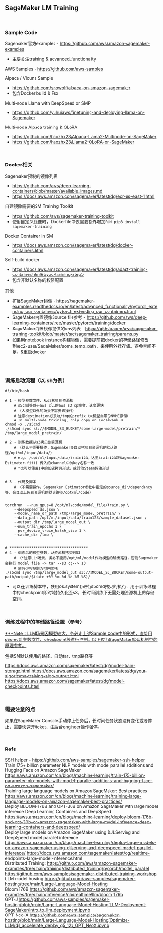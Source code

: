 ## SageMaker LM Training


<br />

### Sample Code

Sagemaker官方examples - https://github.com/aws/amazon-sagemaker-examples
- 主要关注training & advanced_functionality

AWS Samples - https://github.com/aws-samples

Alpaca / Vicuna Sample
- https://github.com/snowolf/alpaca-on-amazon-sagemaker
- 包含Docker build & Fsx

Multi-node Llama with DeepSpeed or SMP
- https://github.com/yuhuiaws/finetuning-and-deploying-llama-on-Sagemaker

Multi-node Alpaca training & QLoRA
- https://github.com/haozhx23/Alpaca-Llama2-Multinode-on-SageMaker
- https://github.com/haozhx23/Llama2-QLoRA-on-SageMaker

<br />

### Docker相关

Sagemaker预制的镜像列表

- https://github.com/aws/deep-learning-containers/blob/master/available_images.md 
- https://docs.aws.amazon.com/sagemaker/latest/dg/ecr-us-east-1.html

自建镜像需要的SM Training Toolkit
- https://github.com/aws/sagemaker-training-toolkit
- 使用自定义镜像时，Dockerfile中仅需要额外增加```RUN pip3 install sagemaker-training```

Docker Container in SM 
- https://docs.aws.amazon.com/sagemaker/latest/dg/docker-containers.html

Self-build docker 
- https://docs.aws.amazon.com/sagemaker/latest/dg/adapt-training-container.html#byoc-training-step5
- 包含非默认名称的权限配置

其他

- 扩展SageMaker镜像 - https://sagemaker-examples.readthedocs.io/en/latest/advanced_functionality/pytorch_extending_our_containers/pytorch_extending_our_containers.html
- SageMaker内置镜像Source file参考 - https://github.com/aws/deep-learning-containers/tree/master/pytorch/training/docker
- SageMaker内置镜像提供的env列表 - https://github.com/aws/sagemaker-training-toolkit/blob/master/src/sagemaker_training/params.py
- 如果用notebook instance构建镜像，需要提前把docker的存储路径修改到/ec2-user/SagaMaker/some_temp_path，来使用外挂存储。避免空间不足。&重启docker  

<br />
<br />

### 训练启动流程（以.sh为例）

```shell
#!/bin/bash

# 1 - 模型参数文件，从s3拷贝到资源机
	# s5cmd等效于aws cli的aws s3 cp命令，速度更快
	# （大模型以外的场景不需要该操作）
    # 注意destination必须为/tmp的prefix（大机型自带的NVME存储）
    # In multi-node training, only copy on LocalRank 0
chmod +x ./s5cmd
./s5cmd sync s3://$MODEL_S3_BUCKET/some-large-model/pretrain/* /tmp/large_model_pretrain/

# 2 - 训练数据从s3拷贝到资源机
	# （默认不需要操作，Sagemaker会自动拷贝到资源机的默认路径/opt/ml/input/data/）
	# e.g. /opt/ml/input/data/train123，这里train123跟Sagemaker Estimator.fit() 传入的channel中的key名称一致
    # *也可以使用1中的加速拷贝形式，或其他Steam传输形式


# 3 - 代码及脚本
	# （不需要操作，Sagemaker Estimator参数中指定的source_dir/dependency等，会自动上传到资源机的默认路径/opt/ml/code）


torchrun  --num_gpus=8 /opt/ml/code/model_file/train.py \
    --deepspeed ds.json \
    --model_name_or_path /tmp/large_model_pretrain/ \
    --data_path /opt/ml/input/data/train123/sample_dataset.json \
    --output_dir /tmp/large_model_out \
    --num_train_epochs 1 \
    --per_device_train_batch_size 1 \
    --cache_dir /tmp \


# ************************************
# 4 - 训练后的模型参数，从资源机拷贝到S3
	# （*注意LLM场景，务必不能用/opt/ml/model作为模型的输出路径，否则Sagemaker会执行 model file -> tar --s3 cp--> s3
	# 会有小时级别的时间消耗
./s5cmd sync /tmp/large_model_out s3://$MODEL_S3_BUCKET/some-output-path/output/$(date +%Y-%m-%d-%H-%M-%S)/
```

* 可以在训练脚本中，使用os.system()进行s5cmd拷贝的执行，用于训练过程中的checkpoint即时地持久化至s3，长时间训练下无需处理资源机上的存储空间。

<br />

### 训练过程中的存储路径设置（参考）
<u>***Note：LLM场景因模型较大，务必走上述Sample Code中的形式，直接用s5cmd对参数文件、checkpoint等进行控制。以下仅为SageMaker默认机制中的原理参考。</u>

包括SM默认使用的路径、自动tar、tmp路径等

https://docs.aws.amazon.com/sagemaker/latest/dg/model-train-storage.html
https://docs.aws.amazon.com/sagemaker/latest/dg/your-algorithms-training-algo-output.html
https://docs.aws.amazon.com/sagemaker/latest/dg/model-checkpoints.html



<br />

### 需要注意的点

如果在SageMaker Console手动停止任务后，长时间任务状态没有变化或者停止，需要快速开ticket，由后台engineer操作强停。

<br />

### Refs
SSH helper - https://github.com/aws-samples/sagemaker-ssh-helper
<br />
Train 175+ billion parameter NLP models with model parallel additions and Hugging Face on Amazon SageMaker https://aws.amazon.com/cn/blogs/machine-learning/train-175-billion-parameter-nlp-models-with-model-parallel-additions-and-hugging-face-on-amazon-sagemaker/
<br />
Training large language models on Amazon SageMaker: Best practices https://aws.amazon.com/cn/blogs/machine-learning/training-large-language-models-on-amazon-sagemaker-best-practices/
<br />
Deploy BLOOM-176B and OPT-30B on Amazon SageMaker with large model inference Deep Learning Containers and DeepSpeed https://aws.amazon.com/cn/blogs/machine-learning/deploy-bloom-176b-and-opt-30b-on-amazon-sagemaker-with-large-model-inference-deep-learning-containers-and-deepspeed/
<br />
Deploy large models on Amazon SageMaker using DJLServing and DeepSpeed model parallel inference https://aws.amazon.com/cn/blogs/machine-learning/deploy-large-models-on-amazon-sagemaker-using-djlserving-and-deepspeed-model-parallel-inference/
https://docs.aws.amazon.com/sagemaker/latest/dg/realtime-endpoints-large-model-inference.html
<br />
Distributed Training:
https://github.com/aws/amazon-sagemaker-examples/tree/main/training/distributed_training/pytorch/model_parallel
https://github.com/aws-samples/sagemaker-distributed-training-workshop
<br />
LLM model hosting https://github.com/aws-samples/sagemaker-hosting/tree/main/Large-Language-Model-Hosting
<br />
Bloom 176B https://github.com/aws/amazon-sagemaker-examples/tree/main/inference/nlp/realtime/llm/bloom_176b
<br />
GPT-J  https://github.com/aws-samples/sagemaker-hosting/blob/main/Large-Language-Model-Hosting/LLM-Deployment-SageMaker/intro_to_llm_deployment.ipynb
<br />
GPT-Neo-X https://github.com/aws-samples/sagemaker-hosting/blob/main/Large-Language-Model-Hosting/Optimize-LLM/djl_accelerate_deploy_g5_12x_GPT_NeoX.ipynb
<br />